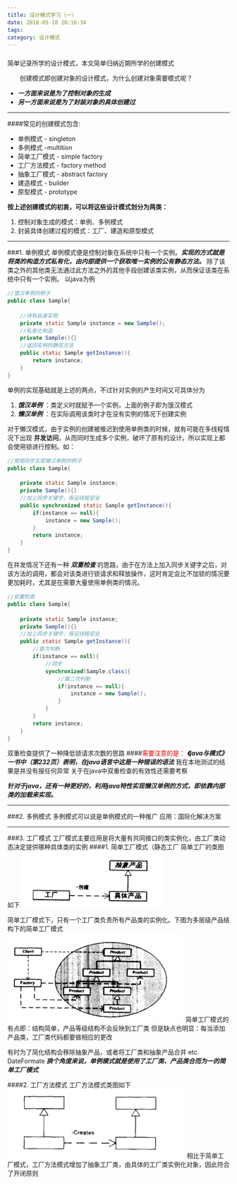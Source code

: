 ```yaml
---
title: 设计模式学习（一）
date: 2018-05-10 20:16:34
tags: 
category: 设计模式
---
```


###

简单记录所学的设计模式，本文简单归纳近期所学的创建模式

<!-- more -->

&emsp;&emsp;创建模式即创建对象的设计模式，为什么创建对象需要模式呢？
- ***一方面来说是为了控制对象的生成***
- ***另一方面来说是为了封装对象的具体创建过***

-----

####常见的创建模式包含:
- 单例模式 - singleton
- 多例模式 -multition
- 简单工厂模式 - simple factory
- 工厂方法模式 - factory method
- 抽象工厂模式 - abstract factory
- 建造模式 - builder
- 原型模式 - prototype

**按上述创建模式的初衷，可以将这些设计模式划分为两类：**

1. 控制对象生成的模式：单例、多例模式
2. 封装具体创建过程的模式：工厂、建造和原型模式 

****

###1. 单例模式
单例模式便是控制对象在系统中只有一个实例。***实现的方式就是将类的构造方式私有化，由内部提供一个获取唯一实例的公有静态方法。*** 除了该类之外的其他类无法通过此方法之外的其他手段创建该类实例，从而保证该类在系统中只有一个实例。
以java为例

```java
//饿汉单例的例子
public class Sample{

    //持有自身实例
    private static Sample instance = new Sample();
    //私有化构造
    private Sample(){}
    //返回实例的静态方法
    public static Sample getInstance(){
        return instance;
    }
}
```

单例的实现基础就是上述的两点，不过针对实例的产生时间又可具体分为 
1. ***饿汉单例*** ：类定义时就赋予一个实例，上面的例子即为饿汉模式
2. ***懒汉单例*** ：在实际调用该类时才在没有实例的情况下创建实例

对于懒汉模式，由于实例的创建被推迟到使用单例类的时候，就有可能在多线程情况下出现 **并发访问**，从而同时生成多个实例，破坏了原有的设计。所以实现上都会使用锁进行控制。如：

```java
//使用同步实现懒汉单例的例子
public class Sample{

    private static Sample instance;
    private Sample(){}
    //加上同步关键字，保证线程安全
    public synchronized static Sample getInstance(){
        if(instance == null){
            instance = new Sample();
        }
        return instance;
    }
}
```

在并发情况下还有一种 ***双重检查*** 的思路，由于在方法上加入同步关键字之后，对该方法的调用，都会对该类进行锁请求和释放操作，这时肯定会比不加锁的情况要更加耗时，尤其是在需要大量使用单例类的情况。

```java
//双重检查
public class Sample{

    private static Sample instance;
    private Sample(){}
    //加上同步关键字，保证线程安全
    public static Sample getInstance(){
        //首次判断
        if(instance == null){
            //同步
            synchronized(Sample.class){
                //第二次判断
                if(instance == null){
                    instance = new Sample();
                }
            }
        }
        return instance;
    }
}
```
双重检查提供了一种降低锁请求次数的思路
####<font color="#dd0000">需要注意的是：</font>
***《java与模式》一书中（第232页）表明，在java语言中这是一种错误的语法***
我在本地测试的结果是并没有报任何异常
关于在java中双重检查的有效性还需要考察


***针对于java，还有一种更好的，利用java特性实现懒汉单例的方式，即依靠内部类的加载来实现。***

-----

###2. 多例模式
多例模式可以说是单例模式的一种推广
应用：国际化解决方案

-----

###3. 工厂模式
工厂模式主要应用是将大量有共同接口的类实例化，由工厂类动态决定提供哪种具体类的实例
####1. 简单工厂模式（静态工厂
简单工厂的类图如下
<img src="../img/设计模式/简单工厂.png" alt="简单工厂"/>

简单工厂模式下，只有一个工厂类负责所有产品类的实例化。下图为多层级产品结构下的简单工厂模式
<img src="../img/设计模式/多层级简单工厂.png" alt="多层级简单工厂"/>
简单工厂模式的有点即：结构简单，产品等级结构不会反映到工厂类
但是缺点也明显：每当添加产品类，工厂类代码都要做相应的更改

有时为了简化结构会移除抽象产品，或者将工厂类和抽象产品合并
etc. DateFormate
***换个角度来说，单例模式就是使用了工厂类、产品类合而为一的简单工厂模式***

####2. 工厂方法模式
工厂方法模式类图如下
<img src="../img/设计模式/工厂方法.png" alt="工厂方法"/>
相比于简单工厂模式，工厂方法模式增加了抽象工厂类，由具体的工厂类实例化对象，因此符合了开闭原则